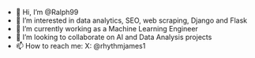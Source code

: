 - 👋 Hi, I’m @Ralph99
- 👀 I’m interested in data analytics, SEO, web scraping, Django and Flask
- 🌱 I’m currently working as a Machine Learning Engineer
- 💞️ I’m looking to collaborate on AI and Data Analysis projects
- 📫 How to reach me: X: @rhythmjames1

<!---
Ralph99/Ralph99 is a ✨ special ✨ repository because its `README.md` (this file) appears on your GitHub profile.
You can click the Preview link to take a look at your changes.
--->
